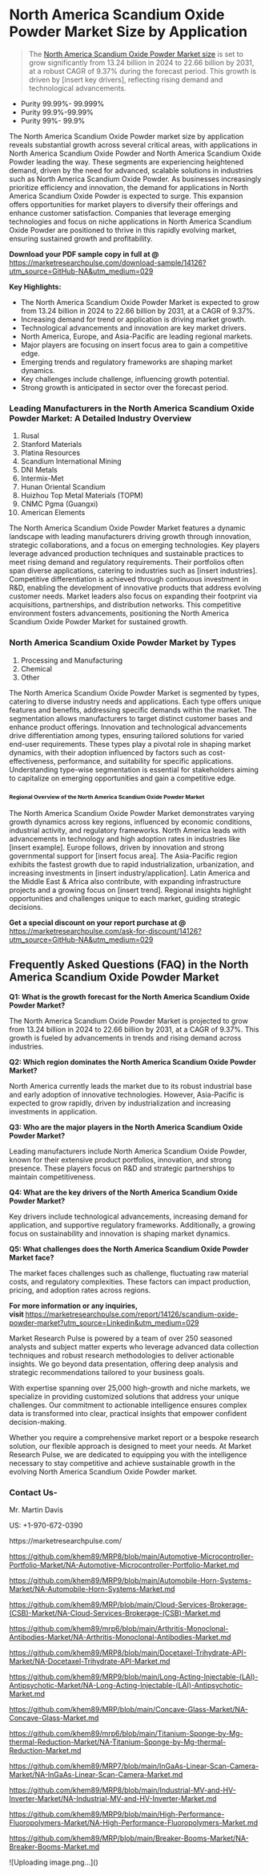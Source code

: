<h1>North America Scandium Oxide Powder Market&nbsp;Size by Application</h1><blockquote><p>The <a href="https://marketresearchpulse.com/download-sample/14126?utm_source=GitHub-NA&amp;utm_medium=029">North America Scandium Oxide Powder Market size</a> is set to grow significantly from 13.24 billion in 2024 to 22.66 billion by 2031, at a robust CAGR of 9.37% during the forecast period. This growth is driven by [insert key drivers], reflecting rising demand and technological advancements.</p></blockquote><ul><li>Purity 99.99%- 99.999%<li> Purity 99.9%-99.99%<li> Purity 99%- 99.9%</li></ul><p>The North America Scandium Oxide Powder market size by application reveals substantial growth across several critical areas, with applications in North America Scandium Oxide Powder and North America Scandium Oxide Powder leading the way. These segments are experiencing heightened demand, driven by the need for advanced, scalable solutions in industries such as North America Scandium Oxide Powder. As businesses increasingly prioritize efficiency and innovation, the demand for applications in North America Scandium Oxide Powder is expected to surge. This expansion offers opportunities for market players to diversify their offerings and enhance customer satisfaction. Companies that leverage emerging technologies and focus on niche applications in North America Scandium Oxide Powder are positioned to thrive in this rapidly evolving market, ensuring sustained growth and profitability.</p><p><strong>Download your PDF sample copy in full at @ </strong><a href="https://marketresearchpulse.com/download-sample/14126?utm_source=GitHub-NA&amp;utm_medium=029">https://marketresearchpulse.com/download-sample/14126?utm_source=GitHub-NA&amp;utm_medium=029</a></p><p><strong>Key Highlights: </strong></p><ul><li>The North America Scandium Oxide Powder Market is expected to grow from 13.24 billion in 2024 to 22.66 billion by 2031, at a CAGR of 9.37%.</li><li>Increasing demand for trend or application is driving market growth.</li><li>Technological advancements and innovation are key market drivers.</li><li>North America, Europe, and Asia-Pacific are leading regional markets.</li><li>Major players are focusing on insert focus area to gain a competitive edge.</li><li>Emerging trends and regulatory frameworks are shaping market dynamics.</li><li>Key challenges include challenge, influencing growth potential.</li><li>Strong growth is anticipated in sector over the forecast period.</li></ul><h3>Leading Manufacturers in the North America Scandium Oxide Powder Market: A Detailed Industry Overview</h3><ol><li>Rusal</li><li>Stanford Materials</li><li>Platina Resources</li><li>Scandium International Mining</li><li>DNI Metals</li><li>Intermix-Met</li><li>Hunan Oriental Scandium</li><li>Huizhou Top Metal Materials (TOPM)</li><li>CNMC Pgma (Guangxi)</li><li>American Elements</li></ol><div class="flex max-w-full flex-col flex-grow"><div class="min-h-8 text-message flex w-full flex-col items-end gap-2 whitespace-normal break-words [.text-message+&amp;]:mt-5" dir="auto" data-message-author-role="assistant" data-message-id="fd8432e4-4910-450d-b182-61b7bfb0a01f" data-message-model-slug="gpt-4o"><div class="flex w-full flex-col gap-1 empty:hidden first:pt-[3px]"><div class="markdown prose w-full break-words dark:prose-invert light"><p>The North America Scandium Oxide Powder Market features a dynamic landscape with leading manufacturers driving growth through innovation, strategic collaborations, and a focus on emerging technologies. Key players leverage advanced production techniques and sustainable practices to meet rising demand and regulatory requirements. Their portfolios often span diverse applications, catering to industries such as [insert industries]. Competitive differentiation is achieved through continuous investment in R&amp;D, enabling the development of innovative products that address evolving customer needs. Market leaders also focus on expanding their footprint via acquisitions, partnerships, and distribution networks. This competitive environment fosters advancements, positioning the North America Scandium Oxide Powder Market for sustained growth.</p></div></div></div></div><h3>North America Scandium Oxide Powder Market by Types</h3><ol><li>Processing and Manufacturing<li> Chemical<li> Other</li></ol><div class="flex max-w-full flex-col flex-grow"><div class="min-h-8 text-message flex w-full flex-col items-end gap-2 whitespace-normal break-words [.text-message+&amp;]:mt-5" dir="auto" data-message-author-role="assistant" data-message-id="084470be-0bb7-4664-bddf-5156b4f41249" data-message-model-slug="gpt-4o-mini"><div class="flex w-full flex-col gap-1 empty:hidden first:pt-[3px]"><div class="markdown prose w-full break-words dark:prose-invert light"><p>The North America Scandium Oxide Powder Market is segmented by types, catering to diverse industry needs and applications. Each type offers unique features and benefits, addressing specific demands within the market. The segmentation allows manufacturers to target distinct customer bases and enhance product offerings. Innovation and technological advancements drive differentiation among types, ensuring tailored solutions for varied end-user requirements. These types play a pivotal role in shaping market dynamics, with their adoption influenced by factors such as cost-effectiveness, performance, and suitability for specific applications. Understanding type-wise segmentation is essential for stakeholders aiming to capitalize on emerging opportunities and gain a competitive edge.</p></div></div></div></div><h3><span style="font-size: 11px;">Regional Overview of the North America Scandium Oxide Powder Market</span></h3><div class="flex max-w-full flex-col flex-grow"><div class="min-h-8 text-message flex w-full flex-col items-end gap-2 whitespace-normal break-words [.text-message+&amp;]:mt-5" dir="auto" data-message-author-role="assistant" data-message-id="e9038762-ce64-4e30-91c9-9bd413514231" data-message-model-slug="gpt-4o-mini"><div class="flex w-full flex-col gap-1 empty:hidden first:pt-[3px]"><div class="markdown prose w-full break-words dark:prose-invert light"><p>The North America Scandium Oxide Powder Market demonstrates varying growth dynamics across key regions, influenced by economic conditions, industrial activity, and regulatory frameworks. North America leads with advancements in technology and high adoption rates in industries like [insert example]. Europe follows, driven by innovation and strong governmental support for [insert focus area]. The Asia-Pacific region exhibits the fastest growth due to rapid industrialization, urbanization, and increasing investments in [insert industry/application]. Latin America and the Middle East &amp; Africa also contribute, with expanding infrastructure projects and a growing focus on [insert trend]. Regional insights highlight opportunities and challenges unique to each market, guiding strategic decisions.</p></div></div></div></div><p><strong>Get a special discount on your report purchase at @ </strong><a href="https://marketresearchpulse.com/ask-for-discount/14126?utm_source=GitHub-NA&amp;utm_medium=029">https://marketresearchpulse.com/ask-for-discount/14126?utm_source=GitHub-NA&amp;utm_medium=029</a></p><h2>Frequently Asked Questions (FAQ) in the North America Scandium Oxide Powder Market</h2><p><strong>Q1: What is the growth forecast for the North America Scandium Oxide Powder Market?</strong></p><p>The North America Scandium Oxide Powder Market is projected to grow from 13.24 billion in 2024 to 22.66 billion by 2031, at a CAGR of 9.37%. This growth is fueled by advancements in trends and rising demand across industries.</p><p><strong>Q2: Which region dominates the North America Scandium Oxide Powder Market?</strong></p><p>North America currently leads the market due to its robust industrial base and early adoption of innovative technologies. However, Asia-Pacific is expected to grow rapidly, driven by industrialization and increasing investments in application.</p><p><strong>Q3: Who are the major players in the North America Scandium Oxide Powder Market?</strong></p><p>Leading manufacturers include North America Scandium Oxide Powder, known for their extensive product portfolios, innovation, and strong presence. These players focus on R&amp;D and strategic partnerships to maintain competitiveness.</p><p><strong>Q4: What are the key drivers of the North America Scandium Oxide Powder Market?</strong></p><p>Key drivers include technological advancements, increasing demand for application, and supportive regulatory frameworks. Additionally, a growing focus on sustainability and innovation is shaping market dynamics.</p><p><strong>Q5: What challenges does the North America Scandium Oxide Powder Market face?</strong></p><p>The market faces challenges such as challenge, fluctuating raw material costs, and regulatory complexities. These factors can impact production, pricing, and adoption rates across regions.</p><p><strong>For more information or any inquiries, visit&nbsp;</strong><a href="https://marketresearchpulse.com/report/14126/scandium-oxide-powder-market?utm_source=Linkedin&utm_medium=029">https://marketresearchpulse.com/report/14126/scandium-oxide-powder-market?utm_source=Linkedin&utm_medium=029</a></p><p>Market Research Pulse is powered by a team of over 250 seasoned analysts and subject matter experts who leverage advanced data collection techniques and robust research methodologies to deliver actionable insights. We go beyond data presentation, offering deep analysis and strategic recommendations tailored to your business goals.</p><p>With expertise spanning over 25,000 high-growth and niche markets, we specialize in providing customized solutions that address your unique challenges. Our commitment to actionable intelligence ensures complex data is transformed into clear, practical insights that empower confident decision-making.</p><p>Whether you require a comprehensive market report or a bespoke research solution, our flexible approach is designed to meet your needs. At Market Research Pulse, we are dedicated to equipping you with the intelligence necessary to stay competitive and achieve sustainable growth in the evolving North America Scandium Oxide Powder market.</p><h3><strong>Contact Us-</strong></h3><p>Mr. Martin Davis</p><p>US: +1-970-672-0390</p><p>https://marketresearchpulse.com/</p><p><a href="https://github.com/khem89/MRP8/blob/main/Automotive-Microcontroller-Portfolio-Market/NA-Automotive-Microcontroller-Portfolio-Market.md">https://github.com/khem89/MRP8/blob/main/Automotive-Microcontroller-Portfolio-Market/NA-Automotive-Microcontroller-Portfolio-Market.md</a></p><p><a href="https://github.com/khem89/MRP9/blob/main/Automobile-Horn-Systems-Market/NA-Automobile-Horn-Systems-Market.md">https://github.com/khem89/MRP9/blob/main/Automobile-Horn-Systems-Market/NA-Automobile-Horn-Systems-Market.md</a></p><p><a href="https://github.com/khem89/MRP/blob/main/Cloud-Services-Brokerage-(CSB)-Market/NA-Cloud-Services-Brokerage-(CSB)-Market.md">https://github.com/khem89/MRP/blob/main/Cloud-Services-Brokerage-(CSB)-Market/NA-Cloud-Services-Brokerage-(CSB)-Market.md</a></p><p><a href="https://github.com/khem89/mrp6/blob/main/Arthritis-Monoclonal-Antibodies-Market/NA-Arthritis-Monoclonal-Antibodies-Market.md">https://github.com/khem89/mrp6/blob/main/Arthritis-Monoclonal-Antibodies-Market/NA-Arthritis-Monoclonal-Antibodies-Market.md</a></p><p><a href="https://github.com/khem89/MRP8/blob/main/Docetaxel-Trihydrate-API-Market/NA-Docetaxel-Trihydrate-API-Market.md">https://github.com/khem89/MRP8/blob/main/Docetaxel-Trihydrate-API-Market/NA-Docetaxel-Trihydrate-API-Market.md</a></p><p><a href="https://github.com/khem89/MRP9/blob/main/Long-Acting-Injectable-(LAI)-Antipsychotic-Market/NA-Long-Acting-Injectable-(LAI)-Antipsychotic-Market.md">https://github.com/khem89/MRP9/blob/main/Long-Acting-Injectable-(LAI)-Antipsychotic-Market/NA-Long-Acting-Injectable-(LAI)-Antipsychotic-Market.md</a></p><p><a href="https://github.com/khem89/MRP/blob/main/Concave-Glass-Market/NA-Concave-Glass-Market.md">https://github.com/khem89/MRP/blob/main/Concave-Glass-Market/NA-Concave-Glass-Market.md</a></p><p><a href="https://github.com/khem89/mrp6/blob/main/Titanium-Sponge-by-Mg-thermal-Reduction-Market/NA-Titanium-Sponge-by-Mg-thermal-Reduction-Market.md">https://github.com/khem89/mrp6/blob/main/Titanium-Sponge-by-Mg-thermal-Reduction-Market/NA-Titanium-Sponge-by-Mg-thermal-Reduction-Market.md</a></p><p><a href="https://github.com/khem89/MRP7/blob/main/InGaAs-Linear-Scan-Camera-Market/NA-InGaAs-Linear-Scan-Camera-Market.md">https://github.com/khem89/MRP7/blob/main/InGaAs-Linear-Scan-Camera-Market/NA-InGaAs-Linear-Scan-Camera-Market.md</a></p><p><a href="https://github.com/khem89/MRP8/blob/main/Industrial-MV-and-HV-Inverter-Market/NA-Industrial-MV-and-HV-Inverter-Market.md">https://github.com/khem89/MRP8/blob/main/Industrial-MV-and-HV-Inverter-Market/NA-Industrial-MV-and-HV-Inverter-Market.md</a></p><p><a href="https://github.com/khem89/MRP9/blob/main/High-Performance-Fluoropolymers-Market/NA-High-Performance-Fluoropolymers-Market.md">https://github.com/khem89/MRP9/blob/main/High-Performance-Fluoropolymers-Market/NA-High-Performance-Fluoropolymers-Market.md</a></p><p><a href="https://github.com/khem89/MRP/blob/main/Breaker-Booms-Market/NA-Breaker-Booms-Market.md">https://github.com/khem89/MRP/blob/main/Breaker-Booms-Market/NA-Breaker-Booms-Market.md</a></p>
![Uploading image.png…]()
